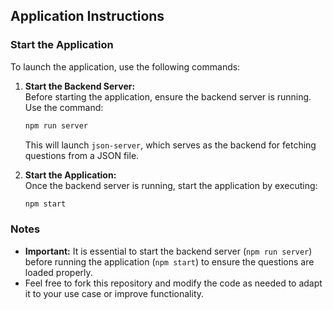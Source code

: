 ## Application Instructions

### Start the Application

To launch the application, use the following commands:

1. **Start the Backend Server:**  
   Before starting the application, ensure the backend server is running. Use the command:

   ```bash
   npm run server
   ```

   This will launch `json-server`, which serves as the backend for fetching questions from a JSON file.

2. **Start the Application:**  
   Once the backend server is running, start the application by executing:
   ```bash
   npm start
   ```

### Notes

- **Important:** It is essential to start the backend server (`npm run server`) before running the application (`npm start`) to ensure the questions are loaded properly.
- Feel free to fork this repository and modify the code as needed to adapt it to your use case or improve functionality.
